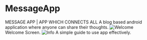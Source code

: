 # MessageApp
MESSAGE APP | APP WHICH CONNECTS ALL
A blog based android application where anyone can share their thoughts.
![Welcome](https://user-images.githubusercontent.com/60037249/94258578-ac346880-ff4a-11ea-94a8-2f0d36a2ae45.jpeg)  
Welcome Screen.
![Info](https://user-images.githubusercontent.com/60037249/94258988-6330e400-ff4b-11ea-8352-96427152f023.jpeg)
A simple guide to use app effectively.


